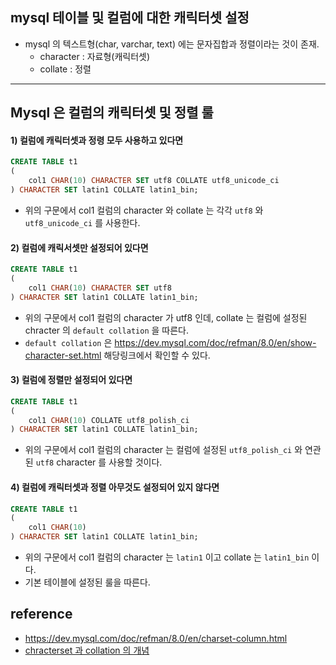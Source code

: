 ## mysql 테이블 및 컬럼에 대한 캐릭터셋 설정
* mysql 의 텍스트형(char, varchar, text) 에는 문자집합과 정렬이라는 것이 존재.
    * character : 자료형(캐릭터셋)
    * collate : 정렬

---
## Mysql 은 컬럼의 캐릭터셋 및 정렬 룰
#### 1) 컬럼에 캐릭터셋과 정령 모두 사용하고 있다면
```sql
CREATE TABLE t1
(
    col1 CHAR(10) CHARACTER SET utf8 COLLATE utf8_unicode_ci
) CHARACTER SET latin1 COLLATE latin1_bin;
```
* 위의 구문에서 col1 컬럼의 character 와 collate 는 각각 `utf8` 와 `utf8_unicode_ci` 를 사용한다.

#### 2) 컬럼에 캐릭서셋만 설정되어 있다면
```sql
CREATE TABLE t1
(
    col1 CHAR(10) CHARACTER SET utf8
) CHARACTER SET latin1 COLLATE latin1_bin;
```
* 위의 구문에서 col1 컬럼의 character 가 utf8 인데, collate 는 컬럼에 설정된 chracter 의 `default collation` 을 따른다.
* `default collation` 은 https://dev.mysql.com/doc/refman/8.0/en/show-character-set.html 해당링크에서 확인할 수 있다.

#### 3) 컬럼에 정렬만 설정되어 있다면
```sql
CREATE TABLE t1
(
    col1 CHAR(10) COLLATE utf8_polish_ci
) CHARACTER SET latin1 COLLATE latin1_bin;
```
* 위의 구문에서 col1 컬럼의 character 는 컬럼에 설정된 `utf8_polish_ci` 와 연관된 `utf8` character 를 사용할 것이다.

#### 4) 컬럼에 캐릭터셋과 정렬 아무것도 설정되어 있지 않다면
```sql
CREATE TABLE t1
(
    col1 CHAR(10)
) CHARACTER SET latin1 COLLATE latin1_bin;
```
* 위의 구문에서 col1 컬럼의 character 는 `latin1` 이고 collate 는 `latin1_bin` 이다.
* 기본 테이블에 설정된 룰을 따른다.

## reference
* https://dev.mysql.com/doc/refman/8.0/en/charset-column.html
* [chracterset 과 collation 의 개념](https://sshkim.tistory.com/128)